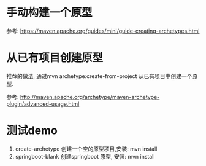 # 手动构建一个原型
参考: https://maven.apache.org/guides/mini/guide-creating-archetypes.html

# 从已有项目创建原型
推荐的做法, 通过mvn archetype:create-from-project 从已有项目中创建一个原型.

参考: http://maven.apache.org/archetype/maven-archetype-plugin/advanced-usage.html


# 测试demo
1. create-archetype 创建一个空的原型项目,安装: mvn install
2. springboot-blank 创建springboot 原型, 安装: mvn install

